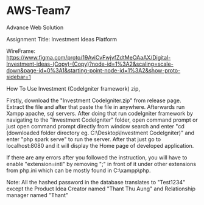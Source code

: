 # AWS-Team7
Advance Web Solution

Assignment Title: Investment Ideas Platform

WireFrame: https://www.figma.com/proto/19AviCvFwjvfZdtMeOAaAX/Digital-Investment-ideas-(Copy)-(Copy)?node-id=1%3A2&scaling=scale-down&page-id=0%3A1&starting-point-node-id=1%3A2&show-proto-sidebar=1

How To Use Investment (CodeIgniter framework) zip,

Firstly, download the "Investment CodeIgniter.zip" from release page. Extract the file and after that paste the file in anywhere. Afterwards run Xampp apache, sql servers. After doing that run codeIgniter framework by navigating to the "Investment CodeIgniter" folder, open command prompt or just open command prompt directly from window search and enter "cd (downloaded folder directory eg. C:\Desktop\Investment CodeIgniter)" and enter "php spark serve" to run the server. After that just go to localhost:8080 and it will display the Home page of developed application.

If there are any errors after you followed the instruction, you will have to enable "extension=intl" by removing ";" in front of it under other extensions from php.ini which can be mostly found in C:\xampp\php\.

Note: All the hashed password in the database translates to "Test1234" except the Product Idea Creator named "Thant Thu Aung" and Relationship manager named "Thant"

